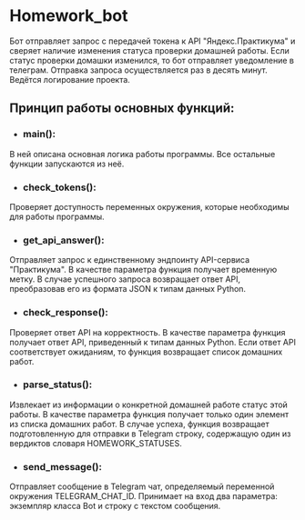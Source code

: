 # Homework_bot
Бот отправляет запрос с передачей токена к API "Яндекс.Практикума" и сверяет наличие изменения статуса проверки домашней работы. Если статус проверки домашки изменился, то бот отправляет уведомление в телеграм. Отправка запроса осуществляется раз в десять минут. Ведётся логирование проекта.

## Принцип работы основных функций:

- ### main(): 

В ней описана основная логика работы программы. Все остальные функции запускаются из неё.

- ### check_tokens():

Проверяет доступность переменных окружения, которые необходимы для работы программы.

- ### get_api_answer():

Отправляет запрос к единственному эндпоинту API-сервиса "Практикума". В качестве параметра функция получает временную метку. В случае успешного запроса возвращает ответ API, преобразовав его из формата JSON к типам данных Python.

- ### check_response():

Проверяет ответ API на корректность. В качестве параметра функция получает ответ API, приведенный к типам данных Python. Если ответ API соответствует ожиданиям, то функция возвращает список домашних работ.

- ### parse_status():

Извлекает из информации о конкретной домашней работе статус этой работы. В качестве параметра функция получает только один элемент из списка домашних работ. В случае успеха, функция возвращает подготовленную для отправки в Telegram строку, содержащую один из вердиктов словаря HOMEWORK_STATUSES.

- ### send_message():

Отправляет сообщение в Telegram чат, определяемый переменной окружения TELEGRAM_CHAT_ID. Принимает на вход два параметра: экземпляр класса Bot и строку с текстом сообщения.
